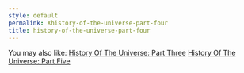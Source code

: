 ```yaml
---
style: default
permalink: Xhistory-of-the-universe-part-four
title: history-of-the-universe-part-four
---
```

You may also like:
[History Of The Universe: Part Three](http://scp-wiki.net/history-of-the-universe-part-three)
[History Of The Universe: Part Five](http://scp-wiki.net/history-of-the-universe-part-five)